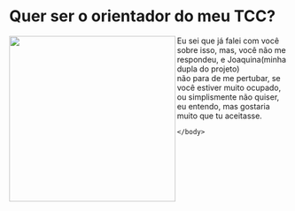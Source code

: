 <!DOCTYPE html>
<html>
  <head>
  </head>
    <body>
      <style>
        body{
        background-color(grey);
        }
      </style>
      <h1>Quer ser o orientador do meu TCC? </h1>
      <img src="https://media1.tenor.com/images/9187a7bea0600ed2ae6a9cddfa4e906f/tenor.gif?itemid=5751222" width="300px" height="300px" align="left"/>
      <p>Eu sei que já falei com você sobre isso, mas, você não me respondeu, e Joaquina(minha dupla do projeto)<br>
      não para de me pertubar, se você estiver muito ocupado, ou simplismente não quiser, eu entendo, mas gostaria<br>
        muito que tu aceitasse.</p>
      
    </body>
<html>  
